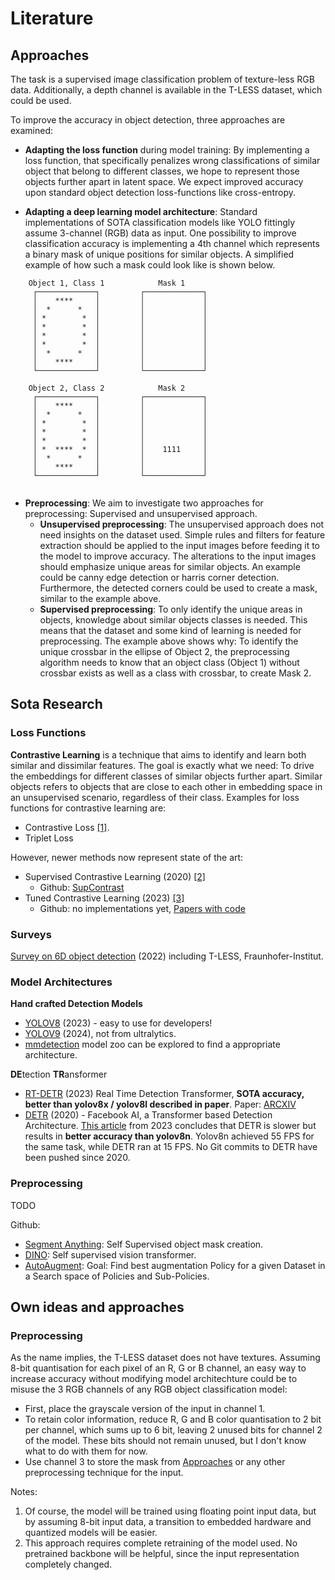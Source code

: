 # Literature

## Approaches

The task is a supervised image classification problem of texture-less RGB data. Additionally, a depth channel is available in the T-LESS dataset, which could be used.

To improve the accuracy in object detection, three approaches are examined:

 - **Adapting the loss function** during model training: By implementing a loss function, that specifically penalizes wrong classifications of  similar object that belong to different classes, we hope to represent those objects further apart in latent space. We expect improved accuracy upon standard object detection loss-functions like cross-entropy.

 - **Adapting a deep learning model architecture**: Standard implementations of SOTA classification models like YOLO fittingly assume 3-channel (RGB) data as input. One possibility to improve classification accuracy is implementing a 4th channel which represents a binary mask of unique positions for similar objects. A simplified example of how such a mask could look like is shown below.

```
    Object 1, Class 1            Mask 1
     ┌─────────────┐         ┌─────────────┐
     │    ****     │         │             │  
     │  *      *   │         │             │  
     │ *        *  │         │             │  
     │ *        *  │         │             │  
     │ *        *  │         │             │  
     │ *        *  │         │             │  
     │  *      *   │         │             │  
     │    ****     │         │             │  
     └─────────────┘         └─────────────┘ 
                     
    Object 2, Class 2            Mask 2
     ┌─────────────┐         ┌─────────────┐
     │    ****     │         │             │  
     │  *      *   │         │             │  
     │ *        *  │         │             │  
     │ *        *  │         │             │  
     │ *        *  │         │             │  
     │ *  ****  *  │         │    1111     │  
     │  *      *   │         │             │  
     │    ****     │         │             │  
     └─────────────┘         └─────────────┘ 
      
```

- **Preprocessing**: We aim to investigate two approaches for preprocessing: Supervised and unsupervised approach.
    - **Unsupervised preprocessing**: The unsupervised approach does not need insights on the dataset used. Simple rules and filters for feature extraction should be applied to the input images before feeding it to the model to improve accuracy. The alterations to the input images should emphasize unique areas for similar objects. An example could be canny edge detection or harris corner detection. Furthermore, the detected corners could be used to create a mask, similar to the example above.
    - **Supervised preprocessing**: To only identify the unique areas in objects, knowledge about similar objects classes is needed. This means that the dataset and some kind of learning is needed for preprocessing. The example above shows why: To identify the unique crossbar in the ellipse of Object 2, the preprocessing algorithm needs to know that an object class (Object 1) without crossbar exists as well as a class with crossbar, to create Mask 2.

## Sota Research
### Loss Functions

**Contrastive Learning** is a technique that aims to identify and learn both similar and dissimilar features. The goal is exactly what we need: To drive the embeddings for different classes of similar objects further apart. Similar objects refers to objects that are close to each other in embedding space in an unsupervised scenario, regardless of their class.
Examples for loss functions for contrastive learning are: 
- Contrastive Loss [[1]](https://proceedings.mlr.press/r5/lecun05a/lecun05a.pdf).
- Triplet Loss

However, newer methods now represent state of the art:
- Supervised Contrastive Learning (2020) [[2]](https://proceedings.neurips.cc/paper/2020/hash/d89a66c7c80a29b1bdbab0f2a1a94af8-Abstract.html)
    - Github: [SupContrast](https://github.com/HobbitLong/SupContrast)
- Tuned Contrastive Learning (2023) [[3]](https://arxiv.org/abs/2305.10675)
    - Github: no implementations yet, [Papers with code](https://paperswithcode.com/paper/tuned-contrastive-learning)


### Surveys

[Survey on 6D object detection](https://www.mdpi.com/2313-433X/8/3/53) (2022) including T-LESS, Fraunhofer-Institut.

### Model Architectures
 
 **Hand crafted Detection Models**
 - [YOLOV8](https://github.com/ultralytics/ultralytics) (2023) - easy to use for developers!
 - [YOLOV9](https://github.com/WongKinYiu/yolov9) (2024), not from ultralytics.
 - [mmdetection](https://github.com/open-mmlab/mmdetection/tree/main) model zoo can be explored to find a appropriate architecture.
 
 **DE**tection **TR**ansformer
 - [RT-DETR](https://github.com/lyuwenyu/RT-DETR) (2023) Real Time Detection Transformer, **SOTA accuracy, better than yolov8x / yolov8l described in paper**. Paper: [ARCXIV](https://arxiv.org/abs/2304.08069)
 - [DETR](https://github.com/facebookresearch/detr) (2020) - Facebook AI, a Transformer based Detection Architecture. [This article](https://medium.com/@faheemrustamy/detection-transformer-detr-vs-yolo-for-object-detection-baeb3c50bc3) from 2023 concludes that DETR is slower but results in **better accuracy than yolov8n**. Yolov8n achieved 55 FPS for the same task, while DETR ran at 15 FPS. No Git commits to DETR have been pushed since 2020.
 


### Preprocessing

TODO

Github:
- [Segment Anything](https://github.com/facebookresearch/segment-anything): Self Supervised object mask creation.
- [DINO](https://github.com/facebookresearch/dino): Self supervised vision transformer.
- [AutoAugment](https://github.com/DeepVoltaire/AutoAugment): Goal: Find best augmentation Policy for a given Dataset in a Search space of Policies and Sub-Policies.

## Own ideas and approaches

### Preprocessing

As the name implies, the T-LESS dataset does not have textures. Assuming 8-bit quantisation for each pixel of an R, G or B channel, an easy way to increase accuracy without modifying model architechture could be to misuse the 3 RGB channels of any RGB object classification model:
- First, place the grayscale version of the input in channel 1.
- To retain color information, reduce R, G and B color quantisation to 2 bit per channel, which sums up to 6 bit, leaving 2 unused bits for channel 2 of the model. These bits should not remain unused, but I don't know what to do with them for now.
- Use channel 3 to store the mask from [Approaches](#approaches) or any other preprocessing technique for the input.

Notes: 
1) Of course, the model will be trained using floating point input data, but by assuming 8-bit input data, a transition to embedded hardware and quantized models will be easier.
2) This approach requires complete retraining of the model used. No pretrained backbone will be helpful, since the input representation completely changed.